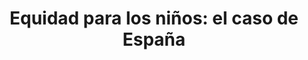 ---
title: 'Equidad para los niños: el caso de España'
description: 'Informe escrito para UNICEF Comité Español'
link: /documentos/equidad_para_los_ninos_el_caso_de_espana.pdf
tags:
    - political-watch
    - congreso-de-los-diputados
    - infancia
---